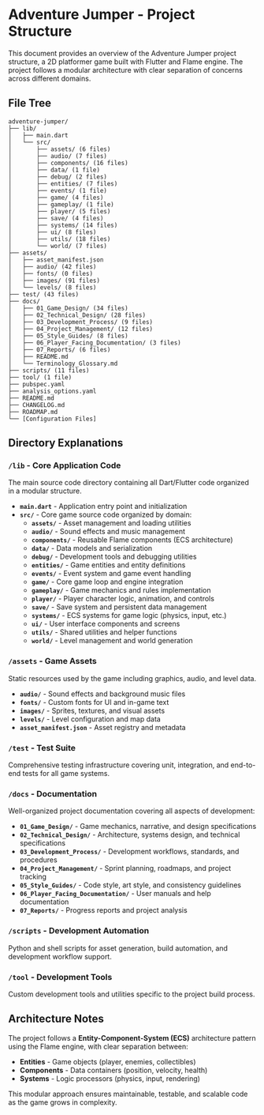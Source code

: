 # Adventure Jumper - Project Structure

This document provides an overview of the Adventure Jumper project structure, a 2D platformer game built with Flutter and Flame engine. The project follows a modular architecture with clear separation of concerns across different domains.

## File Tree

```
adventure-jumper/
├── lib/
│   ├── main.dart
│   └── src/
│       ├── assets/ (6 files)
│       ├── audio/ (7 files)
│       ├── components/ (16 files)
│       ├── data/ (1 file)
│       ├── debug/ (2 files)
│       ├── entities/ (7 files)
│       ├── events/ (1 file)
│       ├── game/ (4 files)
│       ├── gameplay/ (1 file)
│       ├── player/ (5 files)
│       ├── save/ (4 files)
│       ├── systems/ (14 files)
│       ├── ui/ (8 files)
│       ├── utils/ (18 files)
│       └── world/ (7 files)
├── assets/
│   ├── asset_manifest.json
│   ├── audio/ (42 files)
│   ├── fonts/ (0 files)
│   ├── images/ (91 files)
│   └── levels/ (8 files)
├── test/ (43 files)
├── docs/
│   ├── 01_Game_Design/ (34 files)
│   ├── 02_Technical_Design/ (28 files)
│   ├── 03_Development_Process/ (9 files)
│   ├── 04_Project_Management/ (12 files)
│   ├── 05_Style_Guides/ (8 files)
│   ├── 06_Player_Facing_Documentation/ (3 files)
│   ├── 07_Reports/ (6 files)
│   ├── README.md
│   └── Terminology_Glossary.md
├── scripts/ (11 files)
├── tool/ (1 file)
├── pubspec.yaml
├── analysis_options.yaml
├── README.md
├── CHANGELOG.md
├── ROADMAP.md
└── [Configuration Files]
```

## Directory Explanations

### `/lib` - Core Application Code

The main source code directory containing all Dart/Flutter code organized in a modular structure.

- **`main.dart`** - Application entry point and initialization
- **`src/`** - Core game source code organized by domain:
  - **`assets/`** - Asset management and loading utilities
  - **`audio/`** - Sound effects and music management
  - **`components/`** - Reusable Flame components (ECS architecture)
  - **`data/`** - Data models and serialization
  - **`debug/`** - Development tools and debugging utilities
  - **`entities/`** - Game entities and entity definitions
  - **`events/`** - Event system and game event handling
  - **`game/`** - Core game loop and engine integration
  - **`gameplay/`** - Game mechanics and rules implementation
  - **`player/`** - Player character logic, animation, and controls
  - **`save/`** - Save system and persistent data management
  - **`systems/`** - ECS systems for game logic (physics, input, etc.)
  - **`ui/`** - User interface components and screens
  - **`utils/`** - Shared utilities and helper functions
  - **`world/`** - Level management and world generation

### `/assets` - Game Assets

Static resources used by the game including graphics, audio, and level data.

- **`audio/`** - Sound effects and background music files
- **`fonts/`** - Custom fonts for UI and in-game text
- **`images/`** - Sprites, textures, and visual assets
- **`levels/`** - Level configuration and map data
- **`asset_manifest.json`** - Asset registry and metadata

### `/test` - Test Suite

Comprehensive testing infrastructure covering unit, integration, and end-to-end tests for all game systems.

### `/docs` - Documentation

Well-organized project documentation covering all aspects of development:

- **`01_Game_Design/`** - Game mechanics, narrative, and design specifications
- **`02_Technical_Design/`** - Architecture, systems design, and technical specifications
- **`03_Development_Process/`** - Development workflows, standards, and procedures
- **`04_Project_Management/`** - Sprint planning, roadmaps, and project tracking
- **`05_Style_Guides/`** - Code style, art style, and consistency guidelines
- **`06_Player_Facing_Documentation/`** - User manuals and help documentation
- **`07_Reports/`** - Progress reports and project analysis

### `/scripts` - Development Automation

Python and shell scripts for asset generation, build automation, and development workflow support.

### `/tool` - Development Tools

Custom development tools and utilities specific to the project build process.

## Architecture Notes

The project follows a **Entity-Component-System (ECS)** architecture pattern using the Flame engine, with clear separation between:

- **Entities** - Game objects (player, enemies, collectibles)
- **Components** - Data containers (position, velocity, health)
- **Systems** - Logic processors (physics, input, rendering)

This modular approach ensures maintainable, testable, and scalable code as the game grows in complexity.
